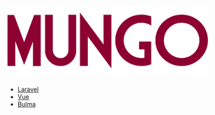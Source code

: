 ![Mungo](public/img/admin/mungo-logo.png "Mungo")
---

* [Laravel](https://laravel.com/docs/5.4)
* [Vue](https://vuejs.org/v2/guide/)
* [Bulma](http://bulma.io/documentation)
